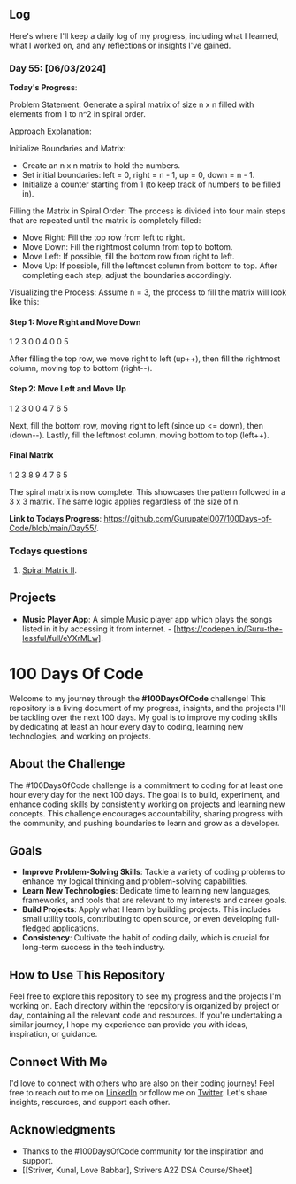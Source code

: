 ## Log

Here's where I'll keep a daily log of my progress, including what I learned, what I worked on, and any reflections or insights I've gained.

### Day 55: [06/03/2024]

**Today's Progress**:

Problem Statement:
Generate a spiral matrix of size n x n filled with elements from 1 to n^2 in spiral order.

Approach Explanation:

Initialize Boundaries and Matrix:

- Create an n x n matrix to hold the numbers.
- Set initial boundaries: left = 0, right = n - 1, up = 0, down = n - 1.
- Initialize a counter starting from 1 (to keep track of numbers to be filled in).

Filling the Matrix in Spiral Order:
The process is divided into four main steps that are repeated until the matrix is completely filled:

- Move Right: Fill the top row from left to right.
- Move Down: Fill the rightmost column from top to bottom.
- Move Left: If possible, fill the bottom row from right to left.
- Move Up: If possible, fill the leftmost column from bottom to top.
After completing each step, adjust the boundaries accordingly.

Visualizing the Process:
Assume n = 3, the process to fill the matrix will look like this:

#### Step 1: Move Right and Move Down

1 2 3
0 0 4
0 0 5

After filling the top row, we move right to left (up++), then fill the rightmost column, moving top to bottom (right--).

#### Step 2: Move Left and Move Up

1 2 3
0 0 4
7 6 5

Next, fill the bottom row, moving right to left (since up <= down), then (down--).
Lastly, fill the leftmost column, moving bottom to top (left++).

#### Final Matrix

1 2 3
8 9 4
7 6 5

The spiral matrix is now complete. This showcases the pattern followed in a 3 x 3 matrix. The same logic applies regardless of the size of n.

<!-- **Thoughts**: Delving into these questions, I navigated through array manipulations, optimized for performance, and unlocked new strategies for dealing with matrix transformations. -->

**Link to Todays Progress**: https://github.com/Gurupatel007/100Days-of-Code/blob/main/Day55/.

### Todays questions

<!-- 1. [Plus One](https://leetcode.com/problems/plus-one/).

2. [Remove Duplicates from Sorted Array](https://leetcode.com/problems/remove-duplicates-from-sorted-array/)

3. [Minimum Cost to Move Chips to The Same Position](https://leetcode.com/problems/minimum-cost-to-move-chips-to-the-same-position/description/). -->

1. [Spiral Matrix II](https://leetcode.com/problems/spiral-matrix-ii/).

<!-- 5. [Plus Minus](https://www.hackerrank.com/challenges/plus-minus)

1. [Diagonal Difference](https://www.hackerrank.com/challenges/diagonal-difference) -->

<!-- 7. [A Very Big Sum](https://www.hackerrank.com/challenges/a-very-big-sum)

8. [Compare the Triplets](https://www.hackerrank.com/challenges/compare-the-triplets)

9. [Simple Array Sum](https://www.hackerrank.com/challenges/simple-array-sum)

10. [Solve Me First](https://www.hackerrank.com/challenges/solve-me-first) -->

<!-- 7. [Missing Number](https://leetcode.com/problems/missing-number/submissions/1186710654/) -->


## Projects

- **Music Player App**: A simple Music player app which plays the songs listed in it by accessing it from internet. - [https://codepen.io/Guru-the-lessful/full/eYXrMLw].

# 100 Days Of Code

Welcome to my journey through the **#100DaysOfCode** challenge! This repository is a living document of my progress, insights, and the projects I'll be tackling over the next 100 days. My goal is to improve my coding skills by dedicating at least an hour every day to coding, learning new technologies, and working on projects.

## About the Challenge

The #100DaysOfCode challenge is a commitment to coding for at least one hour every day for the next 100 days. The goal is to build, experiment, and enhance coding skills by consistently working on projects and learning new concepts. This challenge encourages accountability, sharing progress with the community, and pushing boundaries to learn and grow as a developer.

## Goals

- **Improve Problem-Solving Skills**: Tackle a variety of coding problems to enhance my logical thinking and problem-solving capabilities.
- **Learn New Technologies**: Dedicate time to learning new languages, frameworks, and tools that are relevant to my interests and career goals.
- **Build Projects**: Apply what I learn by building projects. This includes small utility tools, contributing to open source, or even developing full-fledged applications.
- **Consistency**: Cultivate the habit of coding daily, which is crucial for long-term success in the tech industry.

## How to Use This Repository

Feel free to explore this repository to see my progress and the projects I'm working on. Each directory within the repository is organized by project or day, containing all the relevant code and resources. If you're undertaking a similar journey, I hope my experience can provide you with ideas, inspiration, or guidance.

## Connect With Me

I'd love to connect with others who are also on their coding journey! Feel free to reach out to me on [LinkedIn](www.linkedin.com/in/guru-patel-42423b219) or follow me on [Twitter](https://twitter.com/Gurupat11727321). Let's share insights, resources, and support each other.

## Acknowledgments

- Thanks to the #100DaysOfCode community for the inspiration and support.
- [[Striver, Kunal, Love Babbar], Strivers A2Z DSA Course/Sheet]
